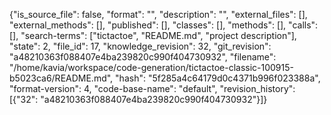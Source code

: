 {"is_source_file": false, "format": "", "description": "", "external_files": [], "external_methods": [], "published": [], "classes": [], "methods": [], "calls": [], "search-terms": ["tictactoe", "README.md", "project description"], "state": 2, "file_id": 17, "knowledge_revision": 32, "git_revision": "a48210363f088407e4ba239820c990f404730932", "filename": "/home/kavia/workspace/code-generation/tictactoe-classic-100915-b5023ca6/README.md", "hash": "5f285a4c64179d0c4371b996f023388a", "format-version": 4, "code-base-name": "default", "revision_history": [{"32": "a48210363f088407e4ba239820c990f404730932"}]}